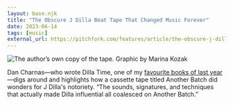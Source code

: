 ```yaml
---
layout: base.njk
title: "The Obscure J Dilla Beat Tape That Changed Music Forever"
date: 2023-06-14
tags: [music]
external_url: https://pitchfork.com/features/article/the-obscure-j-dilla-beat-tape-that-changed-music-forever/?ref=daniel.pizza
---
```


![The author’s own copy of the tape. Graphic by Marina Kozak](/assets/links/dilla-beat-tape.avif "The author’s own copy of the tape. Graphic by Marina Kozak")

Dan Charnas—who wrote Dilla Time, one of my [favourite books of last year](/reading)—digs around and highlights how a cassette tape titled Another Batch did wonders for J Dilla's notoriety. “The sounds, signatures, and techniques that actually made Dilla influential all coalesced on Another Batch.”